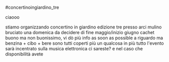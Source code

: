 #concertinoingiardino_tre

ciaooo

stiamo organizzando concertino in giardino edizione tre presso arci mulino bruciato
una domenica da decidere di fine maggio/inizio giugno
cachet buono ma non buonissimo, vi dò più info as soon as possible a riguardo ma benzina + cibo + bere sono tutti coperti più un qualcosa in più
tutto l'evento sarà incentrato sulla musica elettronica
ci sareste? e nel caso che disponibilità avete